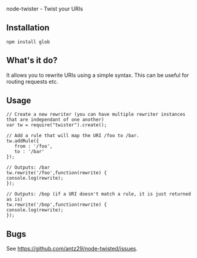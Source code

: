 
node-twister - Twist your URIs

## Installation

    npm install glob

## What's it do?

It allows you to rewrite URIs using a simple syntax. This can be
useful for routing requests etc.

## Usage

    // Create a new rewriter (you can have multiple rewriter instances that are independant of one another)
    var tw = require("twister").create();

    // Add a rule that will map the URI /foo to /bar.
    tw.addRule({
       from : '/foo',
       to : '/bar'
    });

    // Outputs: /bar
    tw.rewrite('/foo',function(rewrite) {
	console.log(rewrite);
    });

    // Outputs: /bop (if a URI doesn't match a rule, it is just returned as is)
    tw.rewrite('/bop',function(rewrite) {
	console.log(rewrite);
    });


## Bugs

See <https://github.com/antz29/node-twisted/issues>.

